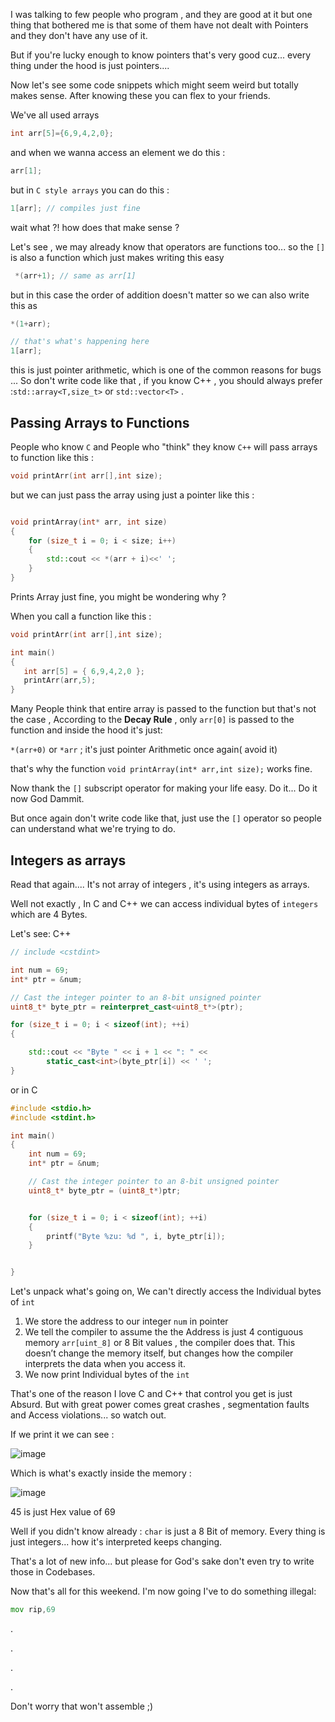 
I was talking to few people who program , and they are good at it but one thing that bothered me is that some of them have not dealt with Pointers and they don't have any use of it.  

But if you're lucky enough to know pointers that's very good cuz...  every thing under the hood is just pointers....


Now let's see some code snippets which might seem weird but totally makes sense. After knowing these you can flex to your friends.


We've all used arrays 
```c
int arr[5]={6,9,4,2,0};
```

and when we wanna access an element we do this :

```c
arr[1];
```

but in `C style arrays` you can do this :
```c
1[arr]; // compiles just fine 
```

wait what ?!   how does that make sense ?

Let's see , we may already know that operators are functions too... so the `[]` is also a function  which just makes writing this easy

```cpp
 *(arr+1); // same as arr[1]
```

but in this case the order of addition doesn't matter so we can also write this as 
```cpp
*(1+arr); 

// that's what's happening here
1[arr]; 
```

this is just pointer arithmetic, which is one of the common reasons for bugs ...
So don't write code like that , if you know C++ , you should always prefer :`std::array<T,size_t>` or `std::vector<T>` . 


## Passing Arrays to Functions

People who know `C` and People who "think" they know `C++` will pass arrays to function like this :

```c
void printArr(int arr[],int size);
```

but we can just pass the  array using just a pointer like this :

```cpp

void printArray(int* arr, int size)
{
	for (size_t i = 0; i < size; i++)
	{
		std::cout << *(arr + i)<<' ';
	}
}

```

Prints Array just fine, you might be wondering why ?

When you call a function like this :

```c
void printArr(int arr[],int size);
```

```c
int main()
{
   int arr[5] = { 6,9,4,2,0 };
   printArr(arr,5);
}
```

Many People think that entire array is passed to the function  but that's  not the case , According to the **Decay Rule** , only `arr[0]` is passed to the function and inside the hood  it's just: 

`*(arr+0)` or `*arr` ; it's just pointer Arithmetic once again( avoid it)

that's why the function `void printArray(int* arr,int size);` works fine.

Now thank the `[]` subscript operator for making your life easy. Do it... Do it now God Dammit.

But once again don't write code like that, just use the `[]` operator so people can understand what we're trying to do.



## Integers as arrays

Read that again....  It's not array of integers  , it's using integers as arrays.

Well not exactly , In C and C++ we can access individual bytes of `integers` which are 4 Bytes.

Let's see: 
C++
```cpp
// include <cstdint>

int num = 69;
int* ptr = &num;

// Cast the integer pointer to an 8-bit unsigned pointer
uint8_t* byte_ptr = reinterpret_cast<uint8_t*>(ptr);

for (size_t i = 0; i < sizeof(int); ++i) 
{

	std::cout << "Byte " << i + 1 << ": " <<
		static_cast<int>(byte_ptr[i]) << ' ';
}
```


or in C
```c
#include <stdio.h>
#include <stdint.h>

int main()
{
	int num = 69;
	int* ptr = &num;

	// Cast the integer pointer to an 8-bit unsigned pointer
	uint8_t* byte_ptr = (uint8_t*)ptr;


	for (size_t i = 0; i < sizeof(int); ++i)
	{
		printf("Byte %zu: %d ", i, byte_ptr[i]);
	}


}
```

Let's unpack what's going on, 
We can't directly access the Individual bytes of `int`

1. We store the address to our integer `num` in pointer
2. We tell the compiler to assume the the Address is just 4  contiguous memory `arr[uint_8]` or 8 Bit values , the compiler does that. This doesn’t change the memory itself, but changes how the compiler interprets the data when you access it.
3. We now print Individual bytes of the `int`

That's one of the reason I love C and C++ that control you get is just Absurd. But with great power comes great crashes , segmentation faults and Access violations... so watch out.

If we print it we can see : 

![image](https://github.com/user-attachments/assets/ef0ad5ec-1dfd-4f53-88af-1aa0a3f8fc27)


Which is what's exactly inside the memory :

![image](https://github.com/user-attachments/assets/ab0ae997-f7fa-442f-b2b4-d79af1218df0)

45 is just Hex value of 69

Well if you didn't know already : `char` is just a 8 Bit of memory.  Every thing is just integers... how it's interpreted keeps changing.

That's a lot of new info... but please for God's sake don't even try to write those in Codebases.

Now that's all for this weekend. I'm now going I've to do something illegal:
```asm
mov rip,69
```

.

.

.

.

Don't worry that won't assemble ;)

